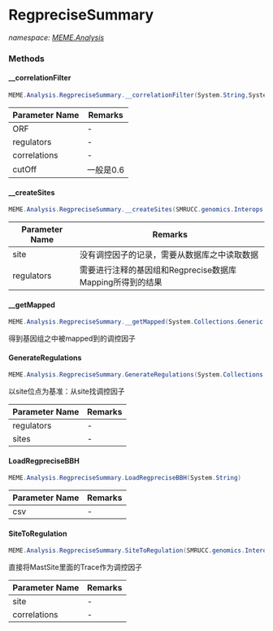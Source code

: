 ﻿# RegpreciseSummary
_namespace: [MEME.Analysis](./index.md)_





### Methods

#### __correlationFilter
```csharp
MEME.Analysis.RegpreciseSummary.__correlationFilter(System.String,System.String[],SMRUCC.genomics.Analysis.RNA_Seq.ICorrelations,System.Double)
```


|Parameter Name|Remarks|
|--------------|-------|
|ORF|-|
|regulators|-|
|correlations|-|
|cutOff|一般是0.6|


#### __createSites
```csharp
MEME.Analysis.RegpreciseSummary.__createSites(SMRUCC.genomics.Interops.NBCR.MEME_Suite.ComponentModel.MotifSite,System.Collections.Generic.Dictionary{System.Int32,SMRUCC.genomics.Data.Regprecise.bbhMappings[]},SMRUCC.genomics.Data.Regprecise.WebServices.Regulations,System.Collections.Generic.Dictionary{System.String,SMRUCC.genomics.Assembly.KEGG.DBGET.BriteHEntry.Module},SMRUCC.genomics.Analysis.RNA_Seq.ICorrelations,System.Double)
```


|Parameter Name|Remarks|
|--------------|-------|
|site|没有调控因子的记录，需要从数据库之中读取数据|
|regulators|需要进行注释的基因组和Regprecise数据库Mapping所得到的结果|


#### __getMapped
```csharp
MEME.Analysis.RegpreciseSummary.__getMapped(System.Collections.Generic.IEnumerable{SMRUCC.genomics.Data.Regprecise.bbhMappings})
```
得到基因组之中被mapped到的调控因子

#### GenerateRegulations
```csharp
MEME.Analysis.RegpreciseSummary.GenerateRegulations(System.Collections.Generic.Dictionary{System.Int32,SMRUCC.genomics.Data.Regprecise.bbhMappings[]},System.Collections.Generic.IEnumerable{SMRUCC.genomics.Interops.NBCR.MEME_Suite.ComponentModel.MotifSite},System.String,System.Double)
```
以site位点为基准：从site找调控因子

|Parameter Name|Remarks|
|--------------|-------|
|regulators|-|
|sites|-|


#### LoadRegpreciseBBH
```csharp
MEME.Analysis.RegpreciseSummary.LoadRegpreciseBBH(System.String)
```


|Parameter Name|Remarks|
|--------------|-------|
|csv|-|


#### SiteToRegulation
```csharp
MEME.Analysis.RegpreciseSummary.SiteToRegulation(SMRUCC.genomics.Interops.NBCR.MEME_Suite.Analysis.MotifScans.MastSites,SMRUCC.genomics.Analysis.RNA_Seq.ICorrelations,SMRUCC.genomics.Assembly.DOOR.DOOR)
```
直接将MastSite里面的Trace作为调控因子

|Parameter Name|Remarks|
|--------------|-------|
|site|-|
|correlations|-|



